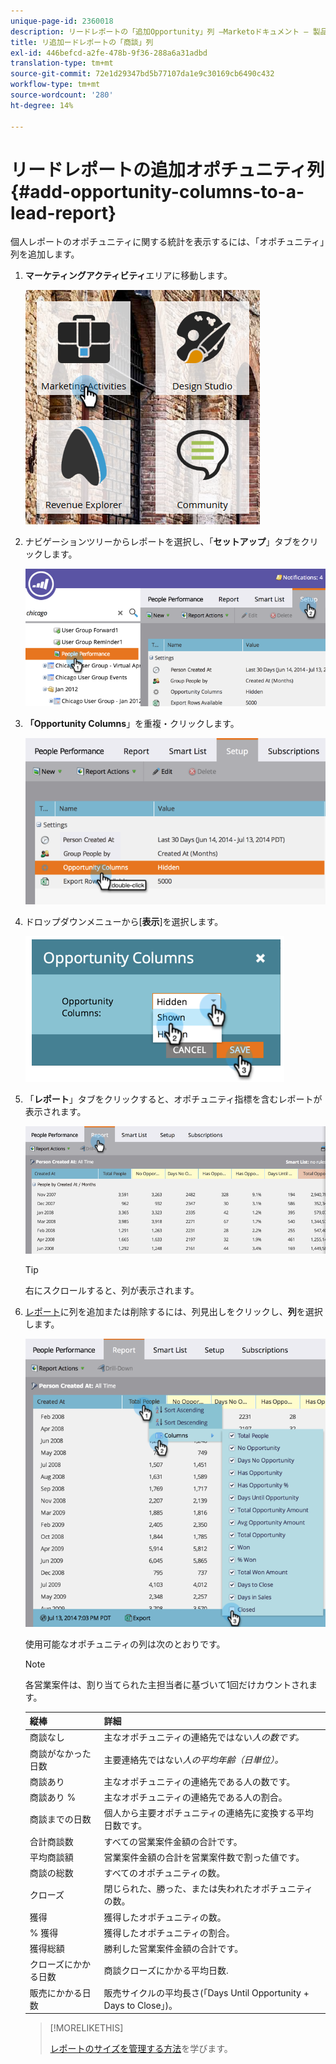 ```yaml
---
unique-page-id: 2360018
description: リードレポートの「追加Opportunity」列 —Marketoドキュメント — 製品ドキュメント
title: リ追加ードレポートの「商談」列
exl-id: 446befcd-a2fe-478b-9f36-288a6a31adbd
translation-type: tm+mt
source-git-commit: 72e1d29347bd5b77107da1e9c30169cb6490c432
workflow-type: tm+mt
source-wordcount: '280'
ht-degree: 14%

---
```


# リードレポートの追加オポチュニティ列{#add-opportunity-columns-to-a-lead-report}

個人レポートのオポチュニティに関する統計を表示するには、「オポチュニティ」列を追加します。

1. **マーケティングアクティビティ**&#x200B;エリアに移動します。

   ![](assets/ma.png)

1. ナビゲーションツリーからレポートを選択し、「**セットアップ**」タブをクリックします。

   ![](assets/two.png)

1. **「Opportunity Columns**」を重複・クリックします。

   ![](assets/three.png)

1. ドロップダウンメニューから[**表示**]を選択します。

   ![](assets/image2014-9-16-12-3a50-3a33.png)

1. 「**レポート**」タブをクリックすると、オポチュニティ指標を含むレポートが表示されます。

   ![](assets/five.png)

   >[!TIP]
   >
   >右にスクロールすると、列が表示されます。

1. [レポート](/help/marketo/product-docs/reporting/basic-reporting/editing-reports/select-report-columns.md)に列を追加または削除するには、列見出しをクリックし、**列**&#x200B;を選択します。

   ![](assets/six.png)

   使用可能なオポチュニティの列は次のとおりです。

   >[!NOTE]
   >
   >各営業案件は、割り当てられた主担当者に基づいて1回だけカウントされます。

   | 縦棒 | 詳細 |
   |---|---|
   | 商談なし | 主なオポチュニティの連絡先ではない&#x200B;*人の数です。* |
   | 商談がなかった日数 | 主要連絡先ではない&#x200B;*人の平均年齢（日単位）。* |
   | 商談あり | 主なオポチュニティの連絡先である人の数です。 |
   | 商談あり % | 主なオポチュニティの連絡先である人の割合。 |
   | 商談までの日数 | 個人から主要オポチュニティの連絡先に変換する平均日数です。 |
   | 合計商談数 | すべての営業案件金額の合計です。 |
   | 平均商談額 | 営業案件金額の合計を営業案件数で割った値です。 |
   | 商談の総数 | すべてのオポチュニティの数。 |
   | クローズ | 閉じられた、勝った、または失われたオポチュニティの数。 |
   | 獲得 | 獲得したオポチュニティの数。 |
   | % 獲得 | 獲得したオポチュニティの割合。 |
   | 獲得総額 | 勝利した営業案件金額の合計です。 |
   | クローズにかかる日数 | 商談クローズにかかる平均日数. |
   | 販売にかかる日数 | 販売サイクルの平均長さ(「Days Until Opportunity + Days to Close」)。 |

   >[!MORELIKETHIS]
   >
   >[レポートのサイズを管理する方法](/help/marketo/product-docs/reporting/basic-reporting/editing-reports/configure-report-size.md)を学びます。
